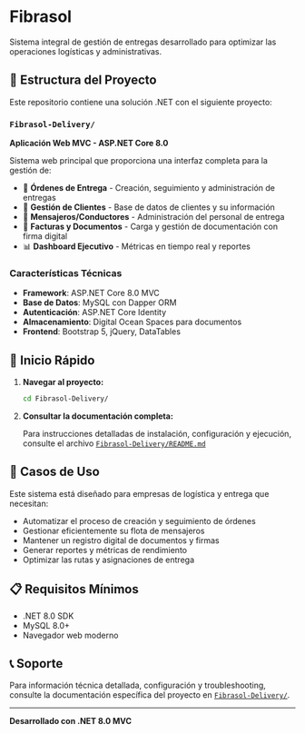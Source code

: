 # Fibrasol

Sistema integral de gestión de entregas desarrollado para optimizar las operaciones logísticas y administrativas.

## 📁 Estructura del Proyecto

Este repositorio contiene una solución .NET con el siguiente proyecto:

### `Fibrasol-Delivery/`
**Aplicación Web MVC - ASP.NET Core 8.0**

Sistema web principal que proporciona una interfaz completa para la gestión de:

- 🚚 **Órdenes de Entrega** - Creación, seguimiento y administración de entregas
- 👥 **Gestión de Clientes** - Base de datos de clientes y su información
- 🏃 **Mensajeros/Conductores** - Administración del personal de entrega
- 📄 **Facturas y Documentos** - Carga y gestión de documentación con firma digital
- 📊 **Dashboard Ejecutivo** - Métricas en tiempo real y reportes

### Características Técnicas

- **Framework**: ASP.NET Core 8.0 MVC
- **Base de Datos**: MySQL con Dapper ORM
- **Autenticación**: ASP.NET Core Identity
- **Almacenamiento**: Digital Ocean Spaces para documentos
- **Frontend**: Bootstrap 5, jQuery, DataTables

## 🚀 Inicio Rápido

1. **Navegar al proyecto:**
   ```bash
   cd Fibrasol-Delivery/
   ```

2. **Consultar la documentación completa:**

   Para instrucciones detalladas de instalación, configuración y ejecución, consulte el archivo [`Fibrasol-Delivery/README.md`](./Fibrasol-Delivery/README.md)

## 💼 Casos de Uso

Este sistema está diseñado para empresas de logística y entrega que necesitan:

- Automatizar el proceso de creación y seguimiento de órdenes
- Gestionar eficientemente su flota de mensajeros
- Mantener un registro digital de documentos y firmas
- Generar reportes y métricas de rendimiento
- Optimizar las rutas y asignaciones de entrega

## 📋 Requisitos Mínimos

- .NET 8.0 SDK
- MySQL 8.0+
- Navegador web moderno

## 📞 Soporte

Para información técnica detallada, configuración y troubleshooting, consulte la documentación específica del proyecto en [`Fibrasol-Delivery/`](./Fibrasol-Delivery/).

---

**Desarrollado con .NET 8.0 MVC**